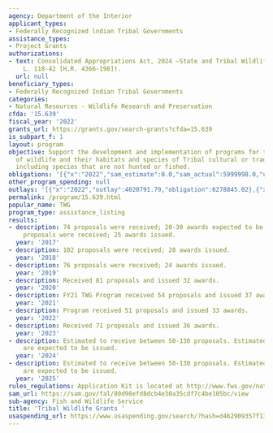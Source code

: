 ```yaml
---
agency: Department of the Interior
applicant_types:
- Federally Recognized lndian Tribal Governments
assistance_types:
- Project Grants
authorizations:
- text: Consolidated Appropriations Act, 2024 —State and Tribal Wildlife Grants (Pub.
    L. 118-42 [H.R. 4366-198]).
  url: null
beneficiary_types:
- Federally Recognized Indian Tribal Governments
categories:
- Natural Resources - Wildlife Research and Preservation
cfda: '15.639'
fiscal_year: '2022'
grants_url: https://grants.gov/search-grants?cfda=15.639
is_subpart_f: 1
layout: program
objective: Support the development and implementation of programs for the benefit
  of wildlife and their habitats and species of Tribal cultural or traditional importance,
  including species that are not hunted or fished.
obligations: '[{"x":"2022","sam_estimate":0.0,"sam_actual":5999998.0,"usa_spending_actual":6301589.4},{"x":"2023","sam_estimate":0.0,"sam_actual":5200000.0,"usa_spending_actual":5170781.13},{"x":"2024","sam_estimate":6100000.0,"sam_actual":0.0,"usa_spending_actual":6663772.7}]'
other_program_spending: null
outlays: '[{"x":"2022","outlay":4020791.79,"obligation":6278845.02},{"x":"2023","outlay":2247326.54,"obligation":5564154.13},{"x":"2024","outlay":1214292.31,"obligation":6998825.13}]'
permalink: /program/15.639.html
popular_name: TWG
program_type: assistance_listing
results:
- description: 74 proposals were received; 20-30 awards expected to be issued. 74
    proposals were received; 25 awards issued.
  year: '2017'
- description: 102 proposals were received; 28 awards issued.
  year: '2018'
- description: 76 proposals were received; 24 awards issued.
  year: '2019'
- description: Received 81 proposals and issued 32 awards.
  year: '2020'
- description: FY21 TWG Program received 54 proposals and issued 37 awards.
  year: '2021'
- description: Program received 51 proposals and issued 33 awards.
  year: '2022'
- description: Received 71 proposals and issued 36 awards.
  year: '2023'
- description: Estimated to receive between 50-130 proposals. Estimated 30-45 awards
    are expected to be issued.
  year: '2024'
- description: Estimated to receive between 50-130 proposals. Estimated 30-45 awards
    are expected to be issued.
  year: '2025'
rules_regulations: Application Kit is located at http://www.fws.gov/nativeamerican/
sam_url: https://sam.gov/fal/80d98efd8dcb4e30a35cdf7c4be105bc/view
sub-agency: Fish and Wildlife Service
title: 'Tribal Wildlife Grants '
usaspending_url: https://www.usaspending.gov/search/?hash=d462909357f13590320633585f750ee2
---
```

